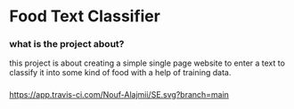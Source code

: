 # Food Text Classifier
### what is the project about?
this project is about creating a simple single page website to enter a text to classify it into some kind of food with a help of training data.
### 
https://app.travis-ci.com/Nouf-Alajmii/SE.svg?branch=main
